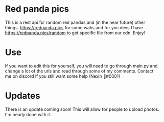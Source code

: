 # Red panda pics
This is a rest api for random red pandas and (in the near future) other things. <https://redpanda.pics> for some wahs and for you devs I have <https://redpanda.pics/random> to get specific file from our cdn. Enjoy!

# Use
If you want to edit this for yourself, you will need to go through main.py and change a lot of the urls and read through some of my comments. Contact me on discord if you still want some help (Nexin 🌸#0001)

# Updates
There is an update coming soon! This will allow for people to upload photos. I'm nearly done with it.
